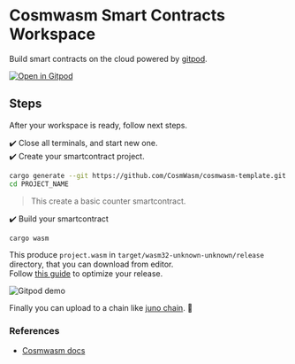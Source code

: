 # Cosmwasm Smart Contracts Workspace

Build smart contracts on the cloud powered by [gitpod](https://www.gitpod.io/).

[![Open in Gitpod](https://gitpod.io/button/open-in-gitpod.svg)](https://gitpod.io/#https://github.com/giansalex/juno-wasm-workspace)

## Steps
After your workspace is ready, follow next steps.

:heavy_check_mark: Close all terminals, and start new one.    
:heavy_check_mark: Create your smartcontract project.
```bash
cargo generate --git https://github.com/CosmWasm/cosmwasm-template.git --name PROJECT_NAME
cd PROJECT_NAME
```
> This create a basic counter smartcontract. 

:heavy_check_mark: Build your smartcontract
```bash
cargo wasm
```
This produce `project.wasm` in `target/wasm32-unknown-unknown/release` directory, that you can download from editor.     
Follow [this guide](https://docs.junochain.com/smart-contracts/downloading-and-compiling-smart-contracts) to optimize your release.

![Gitpod demo](https://cdn.giansalex.dev/images/github/juno-gitpod.gif)

Finally you can upload to a chain like [juno chain](https://docs.junochain.com/smart-contracts/uploading-and-interacting#go-cli). :rocket:

### References
- [Cosmwasm docs](https://docs.cosmwasm.com/)
